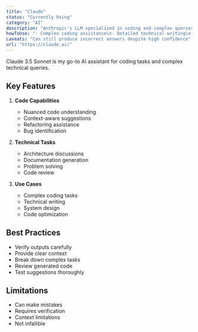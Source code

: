 ```yaml
---
title: "Claude"
status: "Currently Using"
category: "AI"
description: "Anthropic's LLM specialized in coding and complex queries"
howToUse: "- Complex coding assistance\n- Detailed technical writing\n- Research and analysis\n- Long-form content generation"
caveats: "Can still produce incorrect answers despite high confidence"
url: "https://claude.ai/"
---
```


Claude 3.5 Sonnet is my go-to AI assistant for coding tasks and complex technical queries.

## Key Features

1. **Code Capabilities**
   - Nuanced code understanding
   - Context-aware suggestions
   - Refactoring assistance
   - Bug identification

2. **Technical Tasks**
   - Architecture discussions
   - Documentation generation
   - Problem solving
   - Code review

3. **Use Cases**
   - Complex coding tasks
   - Technical writing
   - System design
   - Code optimization

## Best Practices

- Verify outputs carefully
- Provide clear context
- Break down complex tasks
- Review generated code
- Test suggestions thoroughly

## Limitations

- Can make mistakes
- Requires verification
- Context limitations
- Not infallible 
